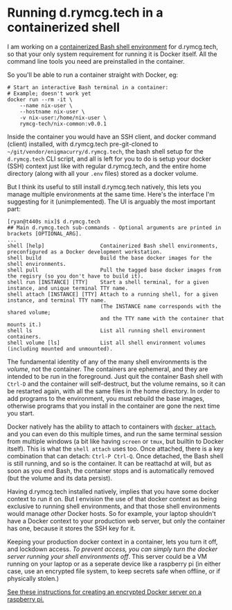 # Running d.rymcg.tech in a containerized shell

I am working on a [containerized Bash shell
environment](https://github.com/EnigmaCurry/d.rymcg.tech/pull/32) for
d.rymcg.tech, so that your only system requirement for running it is
Docker itself. All the command line tools you need are preinstalled in
the container.

So you'll be able to run a container straight with Docker, eg:

```
# Start an interactive Bash terminal in a container:
# Example; doesn't work yet
docker run --rm -it \
    --name nix-user \
    --hostname nix-user \
    -v nix-user:/home/nix-user \
    rymcg-tech/nix-common:v0.0.1
```

Inside the container you would have an SSH client, and docker command
(client) installed, with d.rymcg.tech pre-git-cloned to
`~/git/vendor/enigmacurry/d.rymcg.tech`, the bash shell setup for the
`d.rymcg.tech` CLI script, and all is left for you to do is setup your
docker (SSH) context just like with regular d.rymcg.tech, and the
entire home directory (along with all your `.env` files) stored as a
docker volume.

But I think its useful to still install d.rymcg.tech natively, this
lets you manage multiple environments at the same time. Here's the
interface I'm suggesting for it (unimplemented). The UI is arguably
the most important part:

```
[ryan@t440s nix]$ d.rymcg.tech
## Main d.rymcg.tech sub-commands - Optional arguments are printed in brackets [OPTIONAL_ARG].
...
shell [help]                  Containerized Bash shell environments, preconfigured as a Docker development workstation.
shell build                   Build the base docker images for the shell environments.
shell pull                    Pull the tagged base docker images from the regisry (so you don't have to build it).
shell run [INSTANCE] [TTY]    Start a shell terminal, for a given instance, and unique terminal TTY name.
shell attach [INSTANCE] [TTY] Attach to a running shell, for a given instance, and terminal TTY name.
                              (The INSTANCE name corresponds with the shared volume;
                              and the TTY name with the container that mounts it.)
shell ls                      List all running shell environment containers.
shell volume [ls]             List all shell environment volumes (including mounted and unmounted).
```

The fundamental identity of any of the many shell environments is the
*volume*, not the container. The containers are ephemeral, and they
are intended to be run in the foreground. Just quit the container Bash
shell with `Ctrl-D` and the container will self-destruct, but the
volume remains, so it can be restarted again, with all the same files
in the home directory. In order to add programs to the environment,
you must rebuild the base images, otherwise programs that you install
in the container are gone the next time you start.

Docker natively has the ability to attach to containers with [`docker
attach`](https://docs.docker.com/engine/reference/commandline/attach/),
and you can even do this multiple times, and run the same terminal
session from multiple windows (a bit like having `screen` or `tmux`,
but builtin to Docker itself). This is what the `shell attach` uses
too. Once attached, there is a key combination that can detach:
`Ctrl-P Ctrl-Q`. Once detached, the Bash shell is still running, and
so is the container. It can be reattachd at will, but as soon as you
end Bash, the container stops and is automatically removed (but the
volume and its data persist).

Having d.rymcg.tech installed natively, implies that you have some
docker context to run it on. But I envision the use of that docker
context as being exclusive to running shell environments, and that
those shell environments would manage *other* Docker hosts. So for
example, your laptop shouldn't have a Docker context to your
production web server, but only the container has one, because it
stores the SSH key for it.

Keeping your production docker context in a container, lets you turn
it off, and lockdown access. *To prevent access, you can simply turn
the docker server running your shell environments off*. This server
could be a VM running on your laptop or as a seperate device like a
raspberry pi (in either case, use an encrypted file system, to keep
secrets safe when offline, or if physically stolen.)

[See these instructions for creating an encrypted Docker server on a
raspberry
pi.](https://gist.github.com/devgioele/e897c341b8d1c18d58b44ffe21d72cf6)
